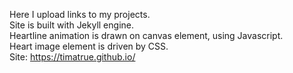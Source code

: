 Here I upload links to my projects.  
Site is built with Jekyll engine.  
Heartline animation is drawn on canvas element, using Javascript.  
Heart image element is driven by CSS.  
Site: https://timatrue.github.io/
